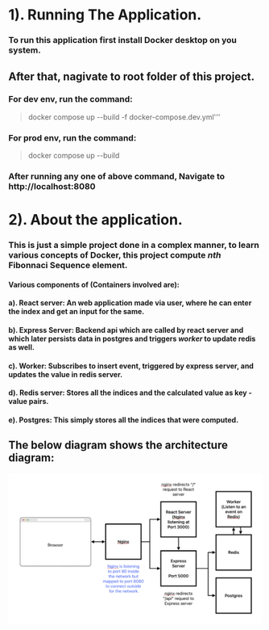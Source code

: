 # 1). Running The Application.

### To run this application first install Docker desktop on you system.
## After that, nagivate to root folder of this project.
### For dev env, run the command: 
> docker compose up --build -f docker-compose.dev.yml'''
### For prod env, run the command: 
> docker compose up --build
### After running any one of above command, Navigate to http://localhost:8080

# 2). About the application.

### This is just a simple project done in a complex manner, to learn various concepts of Docker, this project compute _*nth*_ Fibonnaci Sequence element.
#### Various components of (Containers involved are):
#### a). React server: An web application made via user, where he can enter the index and get an input for the same.
#### b). Express Server: Backend api which are called by react server and which later persists data in postgres and triggers **_worker_** to update redis as well.
#### c). Worker: Subscribes to insert event, triggered by express server, and updates the value in redis server.
#### d). Redis  server: Stores all the indices and the calculated value as key - value pairs.
#### e). Postgres: This simply stores all the indices that were computed.

## The below diagram shows the architecture diagram:

![alt text](./readme-assests/architecture-diagram.png)